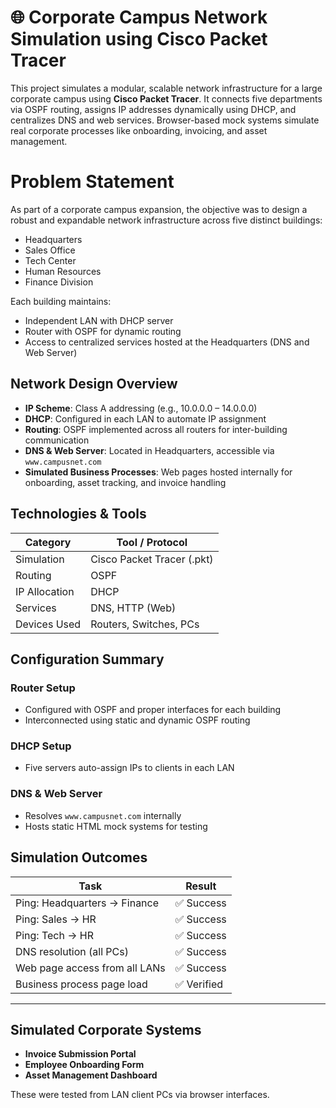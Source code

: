 # 🌐 Corporate Campus Network Simulation using Cisco Packet Tracer

This project simulates a modular, scalable network infrastructure for a large corporate campus using **Cisco Packet Tracer**. It connects five departments via OSPF routing, assigns IP addresses dynamically using DHCP, and centralizes DNS and web services. Browser-based mock systems simulate real corporate processes like onboarding, invoicing, and asset management.



# Problem Statement

As part of a corporate campus expansion, the objective was to design a robust and expandable network infrastructure across five distinct buildings:

-  Headquarters  
-  Sales Office  
-  Tech Center  
-  Human Resources  
-  Finance Division  

Each building maintains:
- Independent LAN with DHCP server  
- Router with OSPF for dynamic routing  
- Access to centralized services hosted at the Headquarters (DNS and Web Server)



##  Network Design Overview

- **IP Scheme**: Class A addressing (e.g., 10.0.0.0 – 14.0.0.0)
- **DHCP**: Configured in each LAN to automate IP assignment
- **Routing**: OSPF implemented across all routers for inter-building communication
- **DNS & Web Server**: Located in Headquarters, accessible via `www.campusnet.com`
- **Simulated Business Processes**: Web pages hosted internally for onboarding, asset tracking, and invoice handling



##  Technologies & Tools

| Category       | Tool / Protocol               |
|----------------|-------------------------------|
| Simulation     | Cisco Packet Tracer (.pkt)    |
| Routing        | OSPF                          |
| IP Allocation  | DHCP                          |
| Services       | DNS, HTTP (Web)               |
| Devices Used   | Routers, Switches, PCs        |



##   Configuration Summary

###  Router Setup
- Configured with OSPF and proper interfaces for each building
- Interconnected using static and dynamic OSPF routing

###  DHCP Setup
- Five servers auto-assign IPs to clients in each LAN

###  DNS & Web Server
- Resolves `www.campusnet.com` internally
- Hosts static HTML mock systems for testing



##  Simulation Outcomes

| Task                                   | Result       |
|----------------------------------------|--------------|
| Ping: Headquarters → Finance           | ✅ Success    |
| Ping: Sales → HR                       | ✅ Success    |
| Ping: Tech → HR                        | ✅ Success    |
| DNS resolution (all PCs)               | ✅ Success    |
| Web page access from all LANs         | ✅ Success    |
| Business process page load             | ✅ Verified   |

---

##  Simulated Corporate Systems

-  **Invoice Submission Portal**
-  **Employee Onboarding Form**
-  **Asset Management Dashboard**

These were tested from LAN client PCs via browser interfaces.
